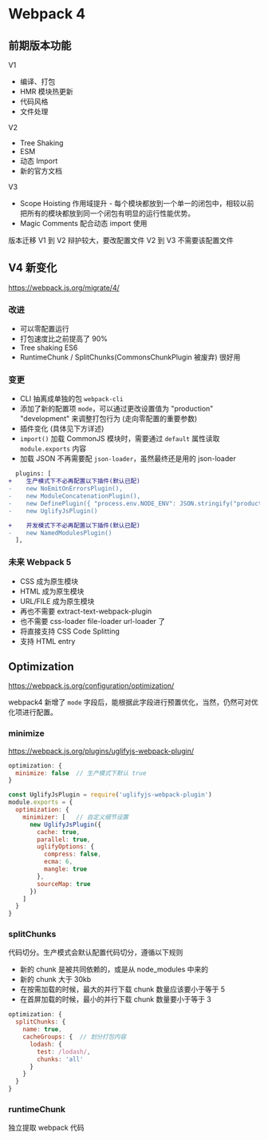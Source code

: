 # Webpack 4


## 前期版本功能

V1
  * 编译、打包
  * HMR 模块热更新
  * 代码风格
  * 文件处理

V2
  * Tree Shaking
  * ESM
  * 动态 Import
  * 新的官方文档

V3
  * Scope Hoisting 作用域提升 - 每个模块都放到一个单一的闭包中，相较以前把所有的模块都放到同一个闭包有明显的运行性能优势。
  * Magic Comments 配合动态 import 使用

版本迁移
  V1 到 V2 辩护较大，要改配置文件
  V2 到 V3 不需要该配置文件


## V4 新变化

https://webpack.js.org/migrate/4/

### 改进

* 可以零配置运行
* 打包速度比之前提高了 90%
* Tree shaking ES6
* RuntimeChunk / SplitChunks(CommonsChunkPlugin 被废弃) 很好用

### 变更

* CLI 抽离成单独的包 `webpack-cli`
* 添加了新的配置项 `mode`，可以通过更改设置值为 "production" "development" 来调整打包行为 (走向零配置的重要参数)
* 插件变化 (具体见下方详述)
* `import()` 加载 CommonJS 模块时，需要通过 `default` 属性读取 `module.exports` 内容
* 加载 JSON 不再需要配 `json-loader`，虽然最终还是用的 json-loader

```patch
  plugins: [
+    生产模式下不必再配置以下插件(默认已配)
-    new NoEmitOnErrorsPlugin(),
-    new ModuleConcatenationPlugin(),
-    new DefinePlugin({ "process.env.NODE_ENV": JSON.stringify("production") })
-    new UglifyJsPlugin()

+    开发模式下不必再配置以下插件(默认已配)
-    new NamedModulesPlugin()
  ],
```

### 未来 Webpack 5

* CSS 成为原生模块
* HTML 成为原生模块
* URL/FILE 成为原生模块
* 再也不需要 extract-text-webpack-plugin
* 也不需要 css-loader file-loader url-loader 了
* 将直接支持 CSS Code Splitting
* 支持 HTML entry


## Optimization

https://webpack.js.org/configuration/optimization/

webpack4 新增了 `mode` 字段后，能根据此字段进行预置优化，当然，仍然可对优化项进行配置。

### minimize

https://webpack.js.org/plugins/uglifyjs-webpack-plugin/

```js
optimization: {
  minimize: false  // 生产模式下默认 true
}
```

```js
const UglifyJsPlugin = require('uglifyjs-webpack-plugin')
module.exports = {
  optimization: {
    minimizer: [   // 自定义细节设置
      new UglifyJsPlugin({
        cache: true,
        parallel: true,
        uglifyOptions: {
          compress: false,
          ecma: 6,
          mangle: true
        },
        sourceMap: true
      })
    ]
  }
}
```

### splitChunks

代码切分。生产模式会默认配置代码切分，遵循以下规则
  * 新的 chunk 是被共同依赖的，或是从 node_modules 中来的
  * 新的 chunk 大于 30kb
  * 在按需加载的时候，最大的并行下载 chunk 数量应该要小于等于 5
  * 在首屏加载的时候，最小的并行下载 chunk 数量要小于等于 3

```js
optimization: {
  splitChunks: {
    name: true,
    cacheGroups: {  // 划分打包内容
      lodash: {
        test: /lodash/,
        chunks: 'all'
      }
    }
  }
}
```

### runtimeChunk

独立提取 webpack 代码




